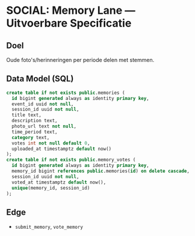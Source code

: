 # SOCIAL: Memory Lane — Uitvoerbare Specificatie

## Doel
Oude foto's/herinneringen per periode delen met stemmen.

## Data Model (SQL)
```sql
create table if not exists public.memories (
  id bigint generated always as identity primary key,
  event_id uuid not null,
  session_id uuid not null,
  title text,
  description text,
  photo_url text not null,
  time_period text,
  category text,
  votes int not null default 0,
  uploaded_at timestamptz default now()
);
create table if not exists public.memory_votes (
  id bigint generated always as identity primary key,
  memory_id bigint references public.memories(id) on delete cascade,
  session_id uuid not null,
  voted_at timestamptz default now(),
  unique(memory_id, session_id)
);
```

## Edge
- `submit_memory`, `vote_memory`
